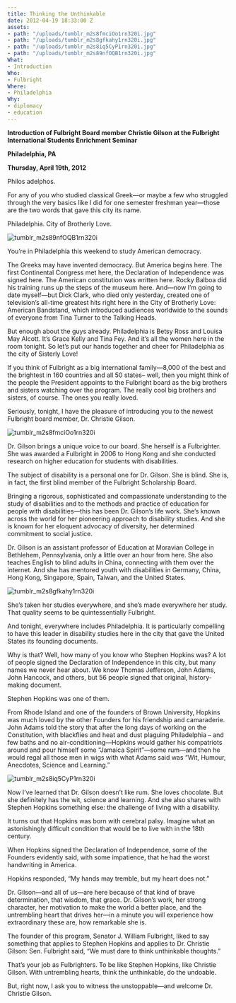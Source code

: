 ```yaml
---
title: Thinking the Unthinkable
date: 2012-04-19 18:33:00 Z
assets:
- path: "/uploads/tumblr_m2s8fmciOo1rn320i.jpg"
- path: "/uploads/tumblr_m2s8gfkahy1rn320i.jpg"
- path: "/uploads/tumblr_m2s8iq5CyP1rn320i.jpg"
- path: "/uploads/tumblr_m2s89nfOQB1rn320i.jpg"
What:
- Introduction
Who:
- Fulbright
Where:
- Philadelphia
Why:
- diplomacy
- education
---
```


**Introduction of Fulbright Board member Christie Gilson at the Fulbright International Students Enrichment Seminar**

**Philadelphia, PA**

**Thursday, April 19th, 2012**

Philos adelphos. 

For any of you who studied classical Greek—or maybe a few who struggled through the very basics like I did for one semester freshman year—those are the two words that gave this city its name. 

Philadelphia.  City of Brotherly Love.

![tumblr_m2s89nfOQB1rn320i](/uploads/tumblr_m2s89nfOQB1rn320i.jpg) 

You’re in Philadelphia this weekend to study American democracy. 

The Greeks may have invented democracy.  But America begins here.  The first Continental Congress met here, the Declaration of Independence was signed here.  The American constitution was written here.   Rocky Balboa did his training runs up the steps of the museum here. And—now I’m going to date myself—but Dick Clark, who died only yesterday, created one of television’s all-time greatest hits right here in the City of Brotherly Love: American Bandstand, which introduced audiences worldwide to the sounds of everyone from Tina Turner to the Talking Heads. 

But enough about the guys already.  Philadelphia is Betsy Ross and Louisa May Alcott.  It’s Grace Kelly and Tina Fey.  And it’s all the women here in the room tonight.  So let’s put our hands together and cheer for Philadelphia as the city of Sisterly Love!

If you think of Fulbright as a big international family—8,000 of the best and the brightest in 160 countries and all 50 states– well, then you might think of the people the President appoints to the Fulbright board as the big brothers and sisters watching over the program.  The really cool big brothers and sisters, of course.  The ones you really loved.

Seriously, tonight, I have the pleasure of introducing you to the newest Fulbright board member, Dr. Christie Gilson.

![tumblr_m2s8fmciOo1rn320i](/uploads/tumblr_m2s8fmciOo1rn320i.jpg) 

Dr. Gilson brings a unique voice to our board. She herself is a Fulbrighter.  She was awarded a Fulbright in 2006 to Hong Kong and she conducted research on higher education for students with disabilities.

The subject of disability is a personal one for Dr. Gilson.  She is blind. She is, in fact, the first blind member of the Fulbright Scholarship Board.

Bringing a rigorous, sophisticated and compassionate understanding to the study of disabilities and to the methods and practice of education for people with disabilities—this has been Dr. Gilson’s life work.  She’s known across the world for her pioneering approach to disability studies.  And she is known for her eloquent advocacy of diversity, her determined commitment to social justice.

Dr. Gilson is an assistant professor of Education at Moravian College in Bethlehem, Pennsylvania, only a little over an hour from here.  She also teaches English to blind adults in China, connecting with them over the internet.  And she has mentored youth with disabilities in Germany, China, Hong Kong, Singapore, Spain, Taiwan, and the United States.  

![tumblr_m2s8gfkahy1rn320i](/uploads/tumblr_m2s8gfkahy1rn320i.jpg) 

She’s taken her studies everywhere, and she’s made everywhere her study.  That quality seems to be quintessentially Fulbright. 

And tonight, everywhere includes Philadelphia.  It is particularly compelling to have this leader in disability studies here in the city that gave the United States its founding documents. 

Why is that?  Well, how many of you know who Stephen Hopkins was? A lot of people signed the Declaration of Independence in this city, but many names we never hear about. We know Thomas Jefferson, John Adams, John Hancock, and others, but 56 people signed that original, history-making document.

Stephen Hopkins was one of them. 

From Rhode Island and one of the founders of Brown University, Hopkins was much loved by the other Founders for his friendship and camaraderie.  John Adams told the story that after the long days of working on the Constitution, with blackflies and heat and dust plaguing Philadelphia – and few baths and no air-conditioning—Hopkins would gather his compatriots around and pour himself some “Jamaica Spirit”—some rum—and then he would regal all those men in wigs with what Adams said was “Wit, Humour, Anecdotes, Science and Learning.”

![tumblr_m2s8iq5CyP1rn320i](/uploads/tumblr_m2s8iq5CyP1rn320i.jpg) 

Now I’ve learned that Dr. Gilson doesn’t like rum.  She loves chocolate.  But she definitely has the wit, science and learning.  And she also shares with Stephen Hopkins something else: the challenge of living with a disability.  

It turns out that Hopkins was born with cerebral palsy.  Imagine what an astonishingly difficult condition that would be to live with in the 18th century. 

When Hopkins signed the Declaration of Independence, some of the Founders evidently said, with some impatience, that he had the worst handwriting in America. 

Hopkins responded, “My hands may tremble, but my heart does not.”

Dr. Gilson—and all of us—are here because of that kind of brave determination, that wisdom, that grace.  Dr. Gilson’s work, her strong character, her motivation to make the world a better place, and the untrembling heart that drives her—in a minute you will experience how extraordinary these are, how remarkable she is. 

The founder of this program, Senator J. William Fulbright, liked to say something that applies to Stephen Hopkins and applies to Dr. Christie Gilson:  Sen. Fulbright said, “We must dare to think unthinkable thoughts.”

That’s your job as Fulbrighters.  To be like Stephen Hopkins, like Christie Gilson.  With untrembling hearts, think the unthinkable, do the undoable.

But, right now, I ask you to witness the unstoppable—and welcome Dr. Christie Gilson.
